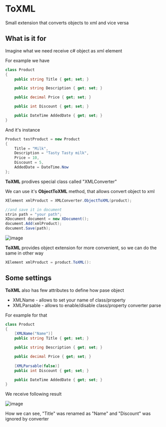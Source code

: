 # ToXML
Small extension that converts objects to xml and vice versa

## What is it for
Imagine what we need receive c# object as xml element

For example we have

```c#
class Product
{
    public string Title { get; set; }

    public string Description { get; set; }

    public decimal Price { get; set; }

    public int Discount { get; set; }

    public DateTime AddedDate { get; set; }
}
```
And it's instance
```c#
Product testProduct = new Product
{
    Title = "Milk",
    Description = "Tasty Tasty milk",
    Price = 10,
    Discount = 5,
    AddedDate = DateTime.Now
};
```

**ToXML** prodives special class called "XMLConverter"

We can use it's **ObjectToXML** method, that allows convert object to xml
```c#
XElement xmlProduct = XMLConverter.ObjectToXML(product);

//and save it in document
strin path = "your path";
XDocument document = new XDocument();
document.Add(xmlProduct);
document.Save(path);
```
![image](https://user-images.githubusercontent.com/33997732/157474735-02b0ee1e-8a43-4dd2-a3fb-eb621702774c.png)

**ToXML** provides object extension for more convenient, so we can do the same in other way
```c#
XElement xmlProduct = product.ToXML():
```

## Some settings
**ToXML** also has few attributes to define how pase object
+ XMLName - allows to set your name of class/property
+ XMLParsable - allows to enable/disable class/property converter parse

For example for that

```c# 
class Product
{
    [XMLName("Name")]
    public string Title { get; set; }

    public string Description { get; set; }

    public decimal Price { get; set; }
    
    [XMLParsable(false)]
    public int Discount { get; set; }

    public DateTime AddedDate { get; set; }
}
```

We receive following result

![image](https://user-images.githubusercontent.com/33997732/157717907-7bcc886b-b0fe-411a-959b-f9f23cb91c33.png)

How we can see, "Title" was renamed as "Name" and "Discount" was ignored by converter


